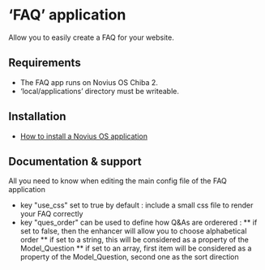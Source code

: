 # ‘FAQ’ application

Allow you to easily create a FAQ for your website.

## Requirements

* The FAQ app runs on Novius OS Chiba 2.
* ‘local/applications’ directory must be writeable.

## Installation

* [How to install a Novius OS application](http://community.novius-os.org/how-to-install-a-nos-app.html)

## Documentation & support

All you need to know when editing the main config file of the FAQ application
* key "use_css" set to true by default : include a small css file to render your FAQ correctly
* key "ques_order" can be used to define how Q&As are orderered :
** if set to false, then the enhancer will allow you to choose alphabetical order
** if set to a string, this will be considered as a property of the Model_Question
** if set to an array, first item will be considered as a property of the Model_Question, second one as the sort direction